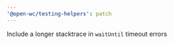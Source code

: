 ```yaml
---
'@open-wc/testing-helpers': patch
---
```


Include a longer stacktrace in `waitUntil` timeout errors

